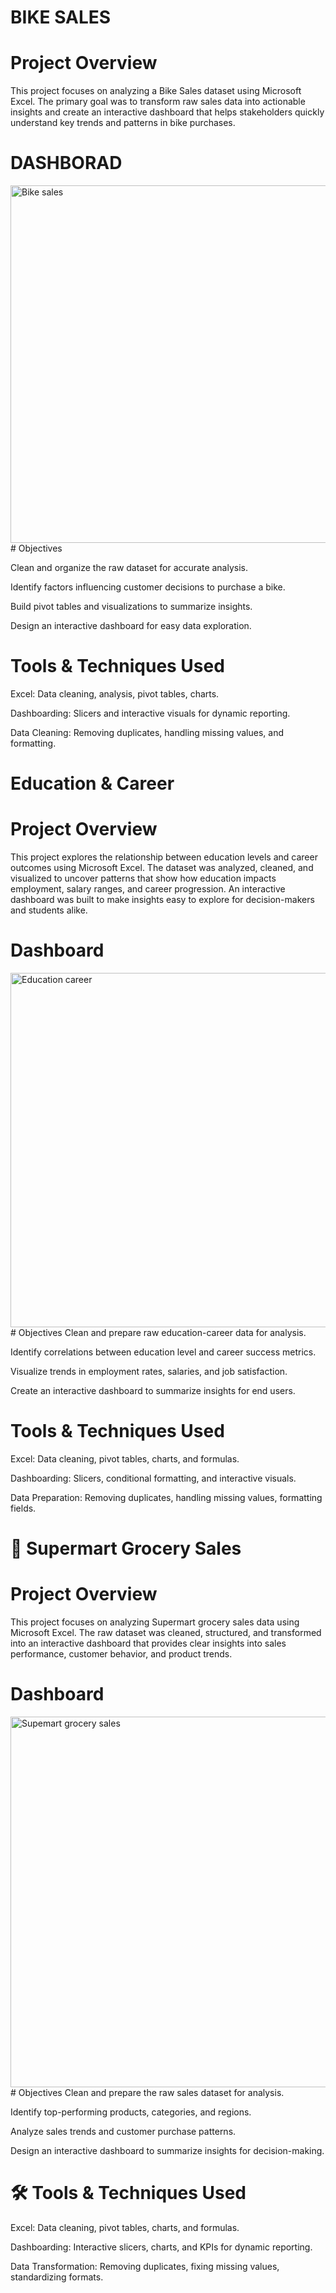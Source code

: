 # BIKE SALES
# Project Overview
This project focuses on analyzing a Bike Sales dataset using Microsoft Excel. The primary goal was to transform raw sales data into actionable insights and create an interactive dashboard that helps stakeholders quickly understand key trends and patterns in bike purchases.
# DASHBORAD
<img width="1105" height="572" alt="Bike sales" src="https://github.com/user-attachments/assets/967726d3-7b7c-4d78-b36f-02ee45c5fb5e" />
# Objectives

Clean and organize the raw dataset for accurate analysis.

Identify factors influencing customer decisions to purchase a bike.

Build pivot tables and visualizations to summarize insights.

Design an interactive dashboard for easy data exploration.
# Tools & Techniques Used
Excel: Data cleaning, analysis, pivot tables, charts.

Dashboarding: Slicers and interactive visuals for dynamic reporting.

Data Cleaning: Removing duplicates, handling missing values, and formatting.


# Education & Career
# Project Overview

This project explores the relationship between education levels and career outcomes using Microsoft Excel. The dataset was analyzed, cleaned, and visualized to uncover patterns that show how education impacts employment, salary ranges, and career progression. An interactive dashboard was built to make insights easy to explore for decision-makers and students alike.
# Dashboard
<img width="1051" height="567" alt="Education career" src="https://github.com/user-attachments/assets/69cd9d1d-b335-4a4e-9c9f-73b9a8af3194" />
# Objectives
Clean and prepare raw education-career data for analysis.

Identify correlations between education level and career success metrics.

Visualize trends in employment rates, salaries, and job satisfaction.

Create an interactive dashboard to summarize insights for end users.

# Tools & Techniques Used

Excel: Data cleaning, pivot tables, charts, and formulas.

Dashboarding: Slicers, conditional formatting, and interactive visuals.

Data Preparation: Removing duplicates, handling missing values, formatting fields.

# 🛒 Supermart Grocery Sales
# Project Overview
This project focuses on analyzing Supermart grocery sales data using Microsoft Excel. The raw dataset was cleaned, structured, and transformed into an interactive dashboard that provides clear insights into sales performance, customer behavior, and product trends.
# Dashboard 
<img width="1076" height="593" alt="Supemart grocery sales" src="https://github.com/user-attachments/assets/0d6870a4-47bf-4b9b-8a8b-8bfb9d03ebe3" />
# Objectives
Clean and prepare the raw sales dataset for analysis.

Identify top-performing products, categories, and regions.

Analyze sales trends and customer purchase patterns.

Design an interactive dashboard to summarize insights for decision-making.

# 🛠️ Tools & Techniques Used

Excel: Data cleaning, pivot tables, charts, and formulas.

Dashboarding: Interactive slicers, charts, and KPIs for dynamic reporting.

Data Transformation: Removing duplicates, fixing missing values, standardizing formats.
